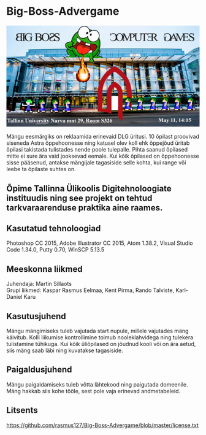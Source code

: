 # Big-Boss-Advergame

<img src="pic.png"></img>

Mängu eesmärgiks on reklaamida erinevaid DLG üritusi. 10 õpilast proovivad siseneda Astra õppehoonesse ning katusel olev koll ehk õppejõud üritab õpilasi takistada tulistades nende poole tulepalle. Pihta saanud õpilased mitte ei sure ära vaid jooksevad eemale. Kui kõik õpilased on õppehoonesse sisse pääsenud, antakse mängijale tagasiside selle kohta, kui range või leebe ta õpilaste suhtes on.

## Õpime Tallinna Ülikoolis Digitehnoloogiate instituudis ning see projekt on tehtud tarkvaraarenduse praktika aine raames.

## Kasutatud tehnoloogiad
Photoshop CC 2015, Adobe Illustrator CC 2015, Atom 1.38.2, Visual Studio Code 1.34.0, Putty 0.70, WinSCP 5.13.5

## Meeskonna liikmed
Juhendaja: Martin Sillaots
<br>
Grupi liikmed: Kaspar Rasmus Eelmaa, Kent Pirma, Rando Talviste, Karl-Daniel Karu

## Kasutusjuhend
Mängu mängimiseks tuleb vajutada start nupule, millele vajutades mäng käivitub. Kolli liikumise kontrollimine toimub nooleklahvidega ning tulekera tulistamine tühikuga. Kui kõik üliõpilased on jõudnud kooli või on ära aetud, siis mäng saab läbi ning kuvatakse tagasiside.

## Paigaldusjuhend
Mängu paigaldamiseks tuleb võtta lähtekood ning paigutada domeenile. Mäng hakkab siis kohe tööle, sest pole vaja erinevad andmetabeleid.


## Litsents

https://github.com/rasmus127/Big-Boss-Advergame/blob/master/license.txt
